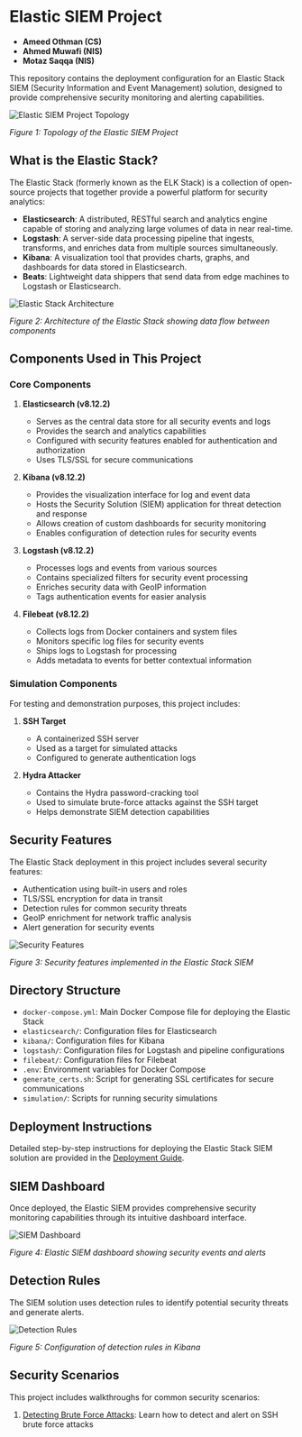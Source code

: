 # Elastic SIEM Project

- **Ameed Othman (CS)**
- **Ahmed Muwafi (NIS)**
- **Motaz Saqqa (NIS)**

This repository contains the deployment configuration for an Elastic Stack SIEM (Security Information and Event Management) solution, designed to provide comprehensive security monitoring and alerting capabilities.

![Elastic SIEM Project Topology](./images/Elastic-SIEM-project-topology.png)

*Figure 1: Topology of the Elastic SIEM Project*

## What is the Elastic Stack?

The Elastic Stack (formerly known as the ELK Stack) is a collection of open-source projects that together provide a powerful platform for security analytics:

- **Elasticsearch**: A distributed, RESTful search and analytics engine capable of storing and analyzing large volumes of data in near real-time.
- **Logstash**: A server-side data processing pipeline that ingests, transforms, and enriches data from multiple sources simultaneously.
- **Kibana**: A visualization tool that provides charts, graphs, and dashboards for data stored in Elasticsearch.
- **Beats**: Lightweight data shippers that send data from edge machines to Logstash or Elasticsearch.

![Elastic Stack Architecture](./images/Elastic-Stack.ppm)

*Figure 2: Architecture of the Elastic Stack showing data flow between components*

## Components Used in This Project

### Core Components

1. **Elasticsearch (v8.12.2)**
   - Serves as the central data store for all security events and logs
   - Provides the search and analytics capabilities
   - Configured with security features enabled for authentication and authorization
   - Uses TLS/SSL for secure communications

2. **Kibana (v8.12.2)**
   - Provides the visualization interface for log and event data
   - Hosts the Security Solution (SIEM) application for threat detection and response
   - Allows creation of custom dashboards for security monitoring
   - Enables configuration of detection rules for security events

3. **Logstash (v8.12.2)**
   - Processes logs and events from various sources
   - Contains specialized filters for security event processing
   - Enriches security data with GeoIP information
   - Tags authentication events for easier analysis

4. **Filebeat (v8.12.2)**
   - Collects logs from Docker containers and system files
   - Monitors specific log files for security events
   - Ships logs to Logstash for processing
   - Adds metadata to events for better contextual information

### Simulation Components

For testing and demonstration purposes, this project includes:

1. **SSH Target**
   - A containerized SSH server 
   - Used as a target for simulated attacks
   - Configured to generate authentication logs

2. **Hydra Attacker**
   - Contains the Hydra password-cracking tool
   - Used to simulate brute-force attacks against the SSH target
   - Helps demonstrate SIEM detection capabilities

## Security Features

The Elastic Stack deployment in this project includes several security features:

- Authentication using built-in users and roles
- TLS/SSL encryption for data in transit
- Detection rules for common security threats
- GeoIP enrichment for network traffic analysis
- Alert generation for security events

![Security Features](./images/security-alert-page.png)

*Figure 3: Security features implemented in the Elastic Stack SIEM*

## Directory Structure

- `docker-compose.yml`: Main Docker Compose file for deploying the Elastic Stack
- `elasticsearch/`: Configuration files for Elasticsearch
- `kibana/`: Configuration files for Kibana
- `logstash/`: Configuration files for Logstash and pipeline configurations
- `filebeat/`: Configuration files for Filebeat
- `.env`: Environment variables for Docker Compose
- `generate_certs.sh`: Script for generating SSL certificates for secure communications
- `simulation/`: Scripts for running security simulations

## Deployment Instructions

Detailed step-by-step instructions for deploying the Elastic Stack SIEM solution are provided in the [Deployment Guide](./DEPLOYMENT.md).

## SIEM Dashboard

Once deployed, the Elastic SIEM provides comprehensive security monitoring capabilities through its intuitive dashboard interface.

![SIEM Dashboard](./images/elastic-security-dashboard.png)

*Figure 4: Elastic SIEM dashboard showing security events and alerts*

## Detection Rules

The SIEM solution uses detection rules to identify potential security threats and generate alerts.

![Detection Rules](./images/security-rules.png)

*Figure 5: Configuration of detection rules in Kibana*

## Security Scenarios

This project includes walkthroughs for common security scenarios:

1. [Detecting Brute Force Attacks](./brute_force.md): Learn how to detect and alert on SSH brute force attacks

